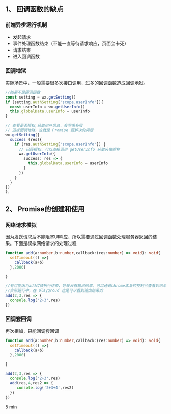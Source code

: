 ## 1、 回调函数的缺点

### 前端异步运行机制

- 发起请求
- 事件处理函数结束（不能一直等待请求响应，页面会卡死）
- 请求结束
- 进入回调函数

### 回调地狱

实际场景中，一般需要很多次接口调用，过多的回调函数造成回调地狱。

```typescript
//如果不是回调函数
const setting = wx.getSetting()
if (setting.authSetting['scope.userInfo']){
  const userInfo = wx.getUserInfo()
  this.globalData.userInfo = userInfo
}

// 查看是否授权,获取用户信息，会写很多层
// 造成回调地狱，这就是 Promise 要解决的问题
wx.getSetting({
  success (res){
    if (res.authSetting['scope.userInfo']) {
      // 已经授权，可以直接调用 getUserInfo 获取头像昵称
      wx.getUserInfo({
        success: res => {
          this.globalData.userInfo = userInfo
        }
      })
    }
  }
})
},
```

## 2、 Promise的创建和使用

### 网络请求模拟

因为发送请求后不能阻塞UI响应，所以需要通过回调函数处理服务器返回的结果。下面是模拟网络请求的处理过程

```typescript
function add(a:number,b:number,callback:(res:number) => void): void{
  setTimeout(() =>{
    callback(a+b)
  },2000)
   
}

//有可能因为add过快执行结束，导致没有输出结果。可以通过chrome本身的控制台查看到结果
//实际运行中，在 playgroud 也是可以看到输出结果的
add(2,3,res => {
  console.log('2+3',res)
})
```

### 回调套回调

再次相加，只能回调套回调

```typescript
function add(a:number,b:number,callback:(res:number) => void): void{
  setTimeout(() =>{
    callback(a+b)
  },2000)
   
}

add(2,3,res => {
  console.log('2+3',res)
  add(res,4,res2 => {
   	 console.log('2+3+4',res2)
  })
})
```



5 min

